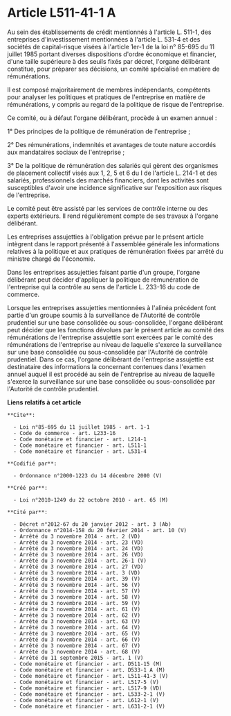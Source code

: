 # Article L511-41-1 A

Au sein des établissements de crédit mentionnés à l'article L. 511-1, des entreprises d'investissement mentionnées à
l'article L. 531-4 et des sociétés de capital-risque visées à l'article 1er-1 de la loi n° 85-695 du 11 juillet 1985 portant
diverses dispositions d'ordre économique et financier, d'une taille supérieure à des seuils fixés par décret, l'organe
délibérant constitue, pour préparer ses décisions, un comité spécialisé en matière de rémunérations. 

Il est composé majoritairement de membres indépendants, compétents pour analyser les politiques et pratiques de l'entreprise
en matière de rémunérations, y compris au regard de la politique de risque de l'entreprise. 

Ce comité, ou à défaut l'organe délibérant, procède à un examen annuel : 

1° Des principes de la politique de rémunération de l'entreprise ; 

2° Des rémunérations, indemnités et avantages de toute nature accordés aux mandataires sociaux de l'entreprise ; 

3° De la politique de rémunération des salariés qui gèrent des organismes de placement collectif visés aux 1, 2, 5 et 6 du I
de l'article L. 214-1 et des salariés, professionnels des marchés financiers, dont les activités sont susceptibles d'avoir
une incidence significative sur l'exposition aux risques de l'entreprise. 

Le comité peut être assisté par les services de contrôle interne ou des experts extérieurs. Il rend régulièrement compte de
ses travaux à l'organe délibérant. 

Les entreprises assujetties à l'obligation prévue par le présent article intègrent dans le rapport présenté à l'assemblée
générale les informations relatives à la politique et aux pratiques de rémunération fixées par arrêté du ministre chargé de
l'économie. 

Dans les entreprises assujetties faisant partie d'un groupe, l'organe délibérant peut décider d'appliquer la politique de
rémunération de l'entreprise qui la contrôle au sens de l'article L. 233-16 du code de commerce. 

Lorsque les entreprises assujetties mentionnées à l'alinéa précédent font partie d'un groupe soumis à la surveillance de
l'Autorité de contrôle prudentiel sur une base consolidée ou sous-consolidée, l'organe délibérant peut décider que les
fonctions dévolues par le présent article au comité des rémunérations de l'entreprise assujettie sont exercées par le comité
des rémunérations de l'entreprise au niveau de laquelle s'exerce la surveillance sur une base consolidée ou sous-consolidée
par l'Autorité de contrôle prudentiel. Dans ce cas, l'organe délibérant de l'entreprise assujettie est destinataire des
informations la concernant contenues dans l'examen annuel auquel il est procédé au sein de l'entreprise au niveau de laquelle
s'exerce la surveillance sur une base consolidée ou sous-consolidée par l'Autorité de contrôle prudentiel.

**Liens relatifs à cet article**

	**Cite**:

	  - Loi n°85-695 du 11 juillet 1985 - art. 1-1
	  - Code de commerce - art. L233-16
	  - Code monétaire et financier - art. L214-1
	  - Code monétaire et financier - art. L511-1
	  - Code monétaire et financier - art. L531-4

	**Codifié par**:

	  - Ordonnance n°2000-1223 du 14 décembre 2000 (V)

	**Créé par**:

	  - Loi n°2010-1249 du 22 octobre 2010 - art. 65 (M)

	**Cité par**:

	  - Décret n°2012-67 du 20 janvier 2012 - art. 3 (Ab)
	  - Ordonnance n°2014-158 du 20 février 2014 - art. 10 (V)
	  - Arrêté du 3 novembre 2014 - art. 2 (VD)
	  - Arrêté du 3 novembre 2014 - art. 23 (VD)
	  - Arrêté du 3 novembre 2014 - art. 24 (VD)
	  - Arrêté du 3 novembre 2014 - art. 26 (VD)
	  - Arrêté du 3 novembre 2014 - art. 26-1 (V)
	  - Arrêté du 3 novembre 2014 - art. 27 (VD)
	  - Arrêté du 3 novembre 2014 - art. 3 (VD)
	  - Arrêté du 3 novembre 2014 - art. 39 (V)
	  - Arrêté du 3 novembre 2014 - art. 56 (V)
	  - Arrêté du 3 novembre 2014 - art. 57 (V)
	  - Arrêté du 3 novembre 2014 - art. 58 (V)
	  - Arrêté du 3 novembre 2014 - art. 59 (V)
	  - Arrêté du 3 novembre 2014 - art. 61 (V)
	  - Arrêté du 3 novembre 2014 - art. 62 (V)
	  - Arrêté du 3 novembre 2014 - art. 63 (V)
	  - Arrêté du 3 novembre 2014 - art. 64 (V)
	  - Arrêté du 3 novembre 2014 - art. 65 (V)
	  - Arrêté du 3 novembre 2014 - art. 66 (V)
	  - Arrêté du 3 novembre 2014 - art. 67 (V)
	  - Arrêté du 3 novembre 2014 - art. 68 (V)
	  - Arrêté du 11 septembre 2015 - art. 1 (V)
	  - Code monétaire et financier - art. D511-15 (M)
	  - Code monétaire et financier - art. D533-1 A (M)
	  - Code monétaire et financier - art. L511-41-3 (V)
	  - Code monétaire et financier - art. L517-5 (V)
	  - Code monétaire et financier - art. L517-9 (VD)
	  - Code monétaire et financier - art. L533-2-1 (V)
	  - Code monétaire et financier - art. L612-1 (V)
	  - Code monétaire et financier - art. L631-2-1 (V)
